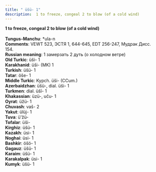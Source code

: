 ```yaml
---
title: " üšü- 1"
description:  1 to freeze, congeal 2 to blow (of a cold wind)
---
```

<strong> 1 to freeze, congeal 2 to blow (of a cold wind)</strong><br><br>
<strong>Tungus-Manchu</strong>:  *ula-n<br>
<strong>Comments</strong>:  VEWT 523, ЭСТЯ 1, 644-645, EDT 256-247, Мудрак Дисс. 154.<br>
<strong>Russian meaning</strong>:  1 замерзать 2 дуть (о холодном ветре)<br>
<strong>Old Turkic</strong>:  üši- 1<br>
<strong>Karakhanid</strong>:  üši- (MK) 1<br>
<strong>Turkish</strong>:  üšü- 1<br>
<strong>Tatar</strong>:  öše- 1<br>
<strong>Middle Turkic</strong>:  Kypch. üši- (CCum.)<br>
<strong>Azerbaidzhan</strong>:  üšü-, dial. üši- 1<br>
<strong>Turkmen</strong>:  dial. üšī- 1<br>
<strong>Khakassian</strong>:  üzü-, uču- 1<br>
<strong>Oyrat</strong>:  üžü- 1<br>
<strong>Chuvash</strong>:  vaš- 2<br>
<strong>Yakut</strong>:  ülüj- 1<br>
<strong>Tuva</strong>:  ü'žü-<br>
<strong>Tofalar</strong>:  üši-<br>
<strong>Kirghiz</strong>:  üšü- 1<br>
<strong>Kazakh</strong>:  üsi- 1<br>
<strong>Noghai</strong>:  üsi- 1<br>
<strong>Bashkir</strong>:  öšö- 1<br>
<strong>Gagauz</strong>:  üšü- 1<br>
<strong>Karaim</strong>:  üšü- 1<br>
<strong>Karakalpak</strong>:  üsi- 1<br>
<strong>Kumyk</strong>:  üšü- 1<br>



